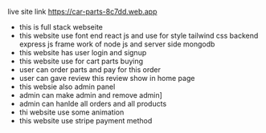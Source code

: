 live site link https://car-parts-8c7dd.web.app

- this is full stack webseite
- this website use font end react js and use for style tailwind css backend express js frame work of node js and server side mongodb
- this website has user login and signup
- this website use for cart parts buying
- user can order parts and pay for this order
- user can gave review this review show in home page
- this websie also admin panel
- admin can make admin and remove admin]
- admin can hanlde all orders and all products
- thi website use some animation
- this website use stripe payment method
